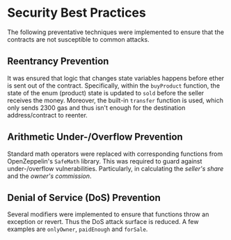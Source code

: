 # Security Best Practices
The following preventative techniques were implemented to ensure that the contracts are not susceptible to common attacks.

## Reentrancy Prevention
It was ensured that logic that changes state variables happens before ether is sent out of the contract. Specifically, within the `buyProduct` function, the state of the enum (product) state is updated to `sold` before the seller receives the money.
Moreover, the built-in `transfer` function is used, which only sends 2300 gas and thus isn't enough for the destination address/contract to reenter.

## Arithmetic Under-/Overflow Prevention
Standard math operators were replaced with corresponding functions from OpenZeppelin's `SafeMath` library. This was required to guard against under-/overflow vulnerabilities. Particularly, in calculating the *seller's share* and the *owner's commission*.

## Denial of Service (DoS) Prevention
Several modifiers were implemented to ensure that functions throw an exception or revert. Thus the DoS attack surface is reduced. A few examples are `onlyOwner`, `paidEnough` and `forSale`.

